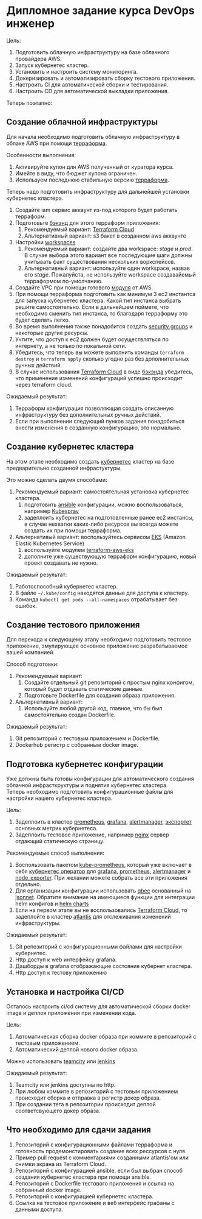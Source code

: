 # Дипломное задание курса DevOps инженер

Цель:
1. Подготовить облачную инфраструктуру на базе облачного провайдера AWS.
2. Запуск кубернетес кластер.
3. Установить и настроить систему мониторинга.
4. Докеризировать и автоматизировать сборку тестового приложения.
5. Настроить CI для автоматической сборки и тестирования.
6. Настроить CD для автоматической выкладки приложения.

Теперь поэтапно:

## Создание облачной инфраструктуры

Для начала необходимо подготовить облачную инфраструктуру в облаке AWS при помощи [терраформа](https://www.terraform.io/).

Особенности выполнения:
1. Активируйте купон для AWS полученный от куратора курса.
1. Имейте в виду, что бюджет купона ограничен.
1. Используем последнюю стабильную версию [терраформа](https://www.terraform.io/).

Теперь надо подготовить инфраструктуру для дальнейшей установки кубернетес кластера.
1. Создайте iam сервис аккаунт из-под которого будет работать терраформ.
1. Подготовьте [бэкэнд](https://www.terraform.io/docs/language/settings/backends/index.html) для этого терраформ приложения:
   1. Рекомендуемый вариант: [Terraform Cloud](https://app.terraform.io/)
   1. Альтернативный вариант: s3 бакет в созданном aws аккаунте
1. Настройки [workspaces](https://www.terraform.io/docs/language/state/workspaces.html)
   1. Рекомендуемый вариант: создайте два workspace: *stage* и *prod*. В случае выбора этого вариант все последующие шаги должны учитывать факт существования нескольких воркспейсов.
   1. Альтернативный вариант: используйте один workspace, назвав его *stage*. Пожалуйста, не используйте workspace создавайемый терраформом по-умолчанию.
1. Создайте VPC при помощи готового [модуля](https://registry.terraform.io/modules/terraform-aws-modules/vpc/aws/latest) от AWS.
1. При помощи терраформа подготовить как минимум 3 ec2 инстантса для запуска кубернетес кластера. Какой тип инстанса выбрать решите самостоятельно. Если в дальнейшем поймете, что необходимо сменить тип инстанса, то благодаря терраформу это будет сделать легко.
1. Во время выполнения также понадобится создать [security groups](https://registry.terraform.io/providers/hashicorp/aws/latest/docs/resources/security_group) и некоторые другие ресурсы.
1. Учтите, что доступ к ec2 должен будет осуществляться по интернету, а не только по локальной сети.
1. Убедитесь, что теперь вы можете выполнить команды `terraform destroy` и `terraform apply` сколько угодно раз без дополнительных ручных действий.
1. В случае использования [Terraform Cloud](https://app.terraform.io/) в виде [бэкэнда](https://www.terraform.io/docs/language/settings/backends/index.html) убедитесь, что применение изменений конфигураций успешно происходит через terraform cloud.


Ожидаемый результат:
1. Терраформ конфигурация позволяющая создать описанную инфраструктуру без дополнительных ручных действий.
1. Если при выполнении следующий пунков задания понадобиться внести изменения в созданную конфигурацию, это нормально.

## Создание кубернетес кластера

На этом этапе необходимо создать [кубернетес](https://kubernetes.io/ru/docs/concepts/overview/what-is-kubernetes/) кластер на базе предварительно созданной инфрастуктуры.

Это можно сделать двумя способами:
1. Рекомендуемый вариант: самостоятельная установка кубернетес кластера.
   1. подготовить [ansible](https://www.ansible.com/) конфигурации, можно воспользоваться, например [Kubespray](https://kubernetes.io/docs/setup/production-environment/tools/kubespray/)
   1. задеплоить кубернетес на подготовленные ранее ec2 инстансы, в случае нехватки каких-либо ресурсов вы всегда можете создать их при помощи терраформа.
1. Альтернативый вариант: воспользуйтесь сервисом [EKS](https://aws.amazon.com/eks/) (Amazon Elastic Kubernetes Service)
   1. воспользуйте модулем [terraform-aws-eks](https://github.com/terraform-aws-modules/terraform-aws-eks)
   1. дополните уже существующую терраформ конфигурацию, новый проект создавать не нужно.

Ожидаемый результат:
1. Работоспособный кубернетес кластер.
2. В файле `~/.kube/config` находятся данные для доступа к кластеру.
3. Команда `kubectl get pods --all-namespaces` отрабатывает без ошибок.

## Создание тестового приложения

Для перехода к следующему этапу необходимо подготовить тестовое приложение, эмулирующее основное приложение разрабатываемое вашей компанией.

Способ подготовки:
1. Рекомендуемый вариант:
   1. Создайте отдельный git репозиторий с простым nginx конфигом, который будет отдавать статические данные.
   2. Подготовьте Dockerfile для создания образа приложения.
2. Альтернативный вариант:
   1. Используйте любой другой код, главное, что бы был самостоятельно создан Dockerfile.

Ожидаемый результат:
1. Git репозиторий с тестовым приложением и Dockerfile.
2. Dockerhub регистр с собранным docker image.

## Подготовка кубернетес конфигурации

Уже должны быть готовы конфигурации для автоматического создания облачной инфрасткруктуры и поднятия кубернетес кластера.  
Теперь необходимо подготовить конфигурационные файлы для настройки нашего кубернетес кластера.

Цель:
1. Задеплоить в кластер [prometheus](https://prometheus.io/), [grafana](https://grafana.com/), [alertmanager](https://github.com/prometheus/alertmanager), [экспортет](https://github.com/prometheus/node_exporter) основных метрик кубернетеса.
1. Задеплоить тестовое приложение, например [nginx](https://www.nginx.com/) сервер отдающий статическую страницу.

Рекомендуемые способ выполнения:
1. Воспользовать пакетом [kube-prometheus](https://github.com/prometheus-operator/kube-prometheus), который уже включает в себя [кубернетес оператор](https://operatorhub.io/) для [grafana](https://grafana.com/), [prometheus](https://prometheus.io/), [alertmanager](https://github.com/prometheus/alertmanager) и [node_exporter](https://github.com/prometheus/node_exporter). При желании можете собрать все эти приложения отдельно.
1. Для организации конфигурации использовать [qbec](https://qbec.io/) основанный на [jsonnet](https://jsonnet.org/). Обратите внимание на имеющиеся функции для интеграции helm конфигов и [helm charts](https://helm.sh/)
1. Если на первом этапе вы не воспользовались [Terraform Cloud](https://app.terraform.io/), то задеплойте в кластер [atlantis](https://www.runatlantis.io/) для отслеживания изменений инфраструктуры.

Ожидаемый результат:
1. Git репозиторий с конфигурационными файлами для настройки кубернетес.
2. Http доступ к web интерфейсу grafana.
3. Дашборды в grafana отображающие состояние кубернет кластера.
4. Http доступ к тестову приложению

##  Установка и настройка CI/CD

Осталось настроить ci/cd систему для автоматической сборки docker image и деплоя приложения при изменении кода.

Цель:
1. Автоматическая сборка docker образа при коммите в репозиторий с тестовым приложением.
2. Автоматический деплой нового docker образа.

Можно использовать [teamcity](https://www.jetbrains.com/ru-ru/teamcity/) или [jenkins](https://www.jenkins.io/)

Ожидаемый результат:
1. Teamcity или jenkins доступны по http.
2. При любом коммите в репозиторий с тестовым приложением происходит сборка и отправка в регистр докер образа.
3. При создании тега в репозитории происходит деплой соответсвующего докер образа.


##  Что необходимо для сдачи задания
1. Репозиторий с конфигурационными файлами терраформа и готовность продемонстировать создание всех рессурсов с нуля.
2. Пример pull request с комментариями созданными atlantis'ом или снимки экрана из Terraform Cloud.
3. Репозиторий с конфигурацией ansible, если был выбран способ создания кубернетес кластера при помощи ansible.
4. Репозиторий с Dockerfile тестового приложения и ссылка на собранный docker image.
5. Репозиторий с конфигурацией кубернетес кластера.
6. Ссылка на тестовое приложение и веб интерфейс графаны с данными доступа.
